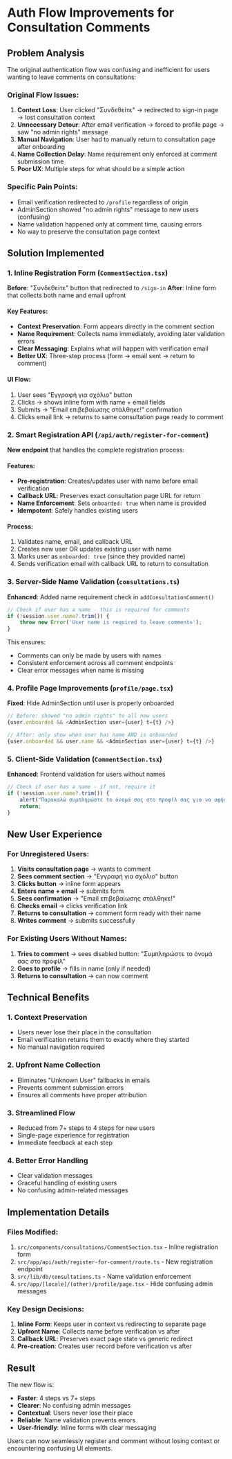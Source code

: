 # Auth Flow Improvements for Consultation Comments

## Problem Analysis

The original authentication flow was confusing and inefficient for users wanting to leave comments on consultations:

### Original Flow Issues:
1. **Context Loss**: User clicked "Συνδεθείτε" → redirected to sign-in page → lost consultation context
2. **Unnecessary Detour**: After email verification → forced to profile page → saw "no admin rights" message
3. **Manual Navigation**: User had to manually return to consultation page after onboarding
4. **Name Collection Delay**: Name requirement only enforced at comment submission time
5. **Poor UX**: Multiple steps for what should be a simple action

### Specific Pain Points:
- Email verification redirected to `/profile` regardless of origin
- AdminSection showed "no admin rights" message to new users (confusing)
- Name validation happened only at comment time, causing errors
- No way to preserve the consultation page context

## Solution Implemented

### 1. Inline Registration Form (`CommentSection.tsx`)
**Before**: "Συνδεθείτε" button that redirected to `/sign-in`
**After**: Inline form that collects both name and email upfront

#### Key Features:
- **Context Preservation**: Form appears directly in the comment section
- **Name Requirement**: Collects name immediately, avoiding later validation errors
- **Clear Messaging**: Explains what will happen with verification email
- **Better UX**: Three-step process (form → email sent → return to comment)

#### UI Flow:
1. User sees "Εγγραφή για σχόλιο" button
2. Clicks → shows inline form with name + email fields
3. Submits → "Email επιβεβαίωσης στάλθηκε!" confirmation
4. Clicks email link → returns to same consultation page ready to comment

### 2. Smart Registration API (`/api/auth/register-for-comment`)
**New endpoint** that handles the complete registration process:

#### Features:
- **Pre-registration**: Creates/updates user with name before email verification
- **Callback URL**: Preserves exact consultation page URL for return
- **Name Enforcement**: Sets `onboarded: true` when name is provided
- **Idempotent**: Safely handles existing users

#### Process:
1. Validates name, email, and callback URL
2. Creates new user OR updates existing user with name
3. Marks user as `onboarded: true` (since they provided name)
4. Sends verification email with callback URL to return to consultation

### 3. Server-Side Name Validation (`consultations.ts`)
**Enhanced**: Added name requirement check in `addConsultationComment()`

```typescript
// Check if user has a name - this is required for comments
if (!session.user.name?.trim()) {
    throw new Error('User name is required to leave comments');
}
```

This ensures:
- Comments can only be made by users with names
- Consistent enforcement across all comment endpoints
- Clear error messages when name is missing

### 4. Profile Page Improvements (`profile/page.tsx`)
**Fixed**: Hide AdminSection until user is properly onboarded

```typescript
// Before: showed "no admin rights" to all new users
{user.onboarded && <AdminSection user={user} t={t} />}

// After: only show when user has name AND is onboarded
{user.onboarded && user.name && <AdminSection user={user} t={t} />}
```

### 5. Client-Side Validation (`CommentSection.tsx`)
**Enhanced**: Frontend validation for users without names

```typescript
// Check if user has a name - if not, require it
if (!session.user.name?.trim()) {
    alert("Παρακαλώ συμπληρώστε το όνομά σας στο προφίλ σας για να αφήσετε σχόλιο.");
    return;
}
```

## New User Experience

### For Unregistered Users:
1. **Visits consultation page** → wants to comment
2. **Sees comment section** → "Εγγραφή για σχόλιο" button
3. **Clicks button** → inline form appears
4. **Enters name + email** → submits form
5. **Sees confirmation** → "Email επιβεβαίωσης στάλθηκε!"
6. **Checks email** → clicks verification link
7. **Returns to consultation** → comment form ready with their name
8. **Writes comment** → submits successfully

### For Existing Users Without Names:
1. **Tries to comment** → sees disabled button: "Συμπληρώστε το όνομά σας στο προφίλ"
2. **Goes to profile** → fills in name (only if needed)
3. **Returns to consultation** → can now comment

## Technical Benefits

### 1. Context Preservation
- Users never lose their place in the consultation
- Email verification returns them to exactly where they started
- No manual navigation required

### 2. Upfront Name Collection
- Eliminates "Unknown User" fallbacks in emails
- Prevents comment submission errors
- Ensures all comments have proper attribution

### 3. Streamlined Flow
- Reduced from 7+ steps to 4 steps for new users
- Single-page experience for registration
- Immediate feedback at each step

### 4. Better Error Handling
- Clear validation messages
- Graceful handling of existing users
- No confusing admin-related messages

## Implementation Details

### Files Modified:
1. `src/components/consultations/CommentSection.tsx` - Inline registration form
2. `src/app/api/auth/register-for-comment/route.ts` - New registration endpoint
3. `src/lib/db/consultations.ts` - Name validation enforcement
4. `src/app/[locale]/(other)/profile/page.tsx` - Hide confusing admin messages

### Key Design Decisions:
1. **Inline Form**: Keeps user in context vs redirecting to separate page
2. **Upfront Name**: Collects name before verification vs after
3. **Callback URL**: Preserves exact page state vs generic redirect
4. **Pre-creation**: Creates user record before verification vs after

## Result

The new flow is:
- **Faster**: 4 steps vs 7+ steps
- **Clearer**: No confusing admin messages
- **Contextual**: Users never lose their place
- **Reliable**: Name validation prevents errors
- **User-friendly**: Inline forms with clear messaging

Users can now seamlessly register and comment without losing context or encountering confusing UI elements.